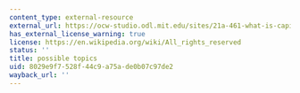 ```yaml
---
content_type: external-resource
external_url: https://ocw-studio.odl.mit.edu/sites/21a-461-what-is-capitalism-fall-2013/type/page/edit/53296a7c-ec64-118c-2dfc-31e306cecdc7/#topics
has_external_license_warning: true
license: https://en.wikipedia.org/wiki/All_rights_reserved
status: ''
title: possible topics
uid: 8029e9f7-528f-44c9-a75a-de0b07c97de2
wayback_url: ''
---
```

